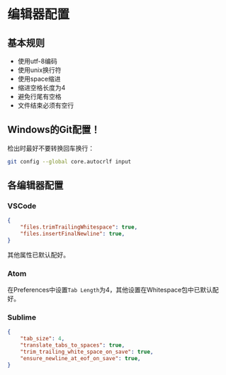 # 编辑器配置

## 基本规则

- 使用utf-8编码
- 使用unix换行符
- 使用space缩进
- 缩进空格长度为4
- 避免行尾有空格
- 文件结束必须有空行

## Windows的Git配置！

检出时最好不要转换回车换行：

``` bash
git config --global core.autocrlf input
```

## 各编辑器配置
### VSCode

``` json
{
    "files.trimTrailingWhitespace": true,
    "files.insertFinalNewline": true,
}
```

其他属性已默认配好。

### Atom

在Preferences中设置`Tab Length`为4，其他设置在Whitespace包中已默认配好。

### Sublime

``` json
{
    "tab_size": 4,
    "translate_tabs_to_spaces": true,
    "trim_trailing_white_space_on_save": true,
    "ensure_newline_at_eof_on_save": true,
}
```
